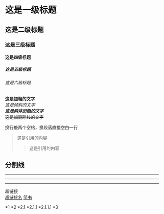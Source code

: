 # 这是一级标题
## 这是二级标题
### 这是三级标题
#### 这是四级标题
##### 这是五级标题
###### 这是六级标题

**这是加粗的文字**  
*这是倾斜的文字*  
***这是斜体加粗的文字***  
~~这是加删除线的文字~~  

换行敲两个空格，换段落直接空白一行

>这是引用的内容
>>这是引用的内容

分割线  
---
----
***
*****

超链接  
[超链接名](超链接地址 "超链接title")
[简书](http://jianshu.com)

*1
*2
  *2.1
    *2.1.1
      *2.1.1.1
*3

